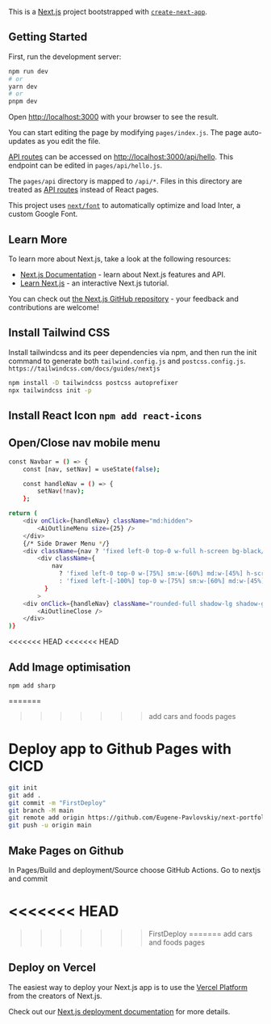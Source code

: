This is a [Next.js](https://nextjs.org/) project bootstrapped with
[`create-next-app`](https://github.com/vercel/next.js/tree/canary/packages/create-next-app).

## Getting Started

First, run the development server:

```bash
npm run dev
# or
yarn dev
# or
pnpm dev
```

Open [http://localhost:3000](http://localhost:3000) with your browser to see the
result.

You can start editing the page by modifying `pages/index.js`. The page
auto-updates as you edit the file.

[API routes](https://nextjs.org/docs/api-routes/introduction) can be accessed on
[http://localhost:3000/api/hello](http://localhost:3000/api/hello). This
endpoint can be edited in `pages/api/hello.js`.

The `pages/api` directory is mapped to `/api/*`. Files in this directory are
treated as [API routes](https://nextjs.org/docs/api-routes/introduction) instead
of React pages.

This project uses
[`next/font`](https://nextjs.org/docs/basic-features/font-optimization) to
automatically optimize and load Inter, a custom Google Font.

## Learn More

To learn more about Next.js, take a look at the following resources:

- [Next.js Documentation](https://nextjs.org/docs) - learn about Next.js
  features and API.
- [Learn Next.js](https://nextjs.org/learn) - an interactive Next.js tutorial.

You can check out
[the Next.js GitHub repository](https://github.com/vercel/next.js/) - your
feedback and contributions are welcome!

## Install Tailwind CSS

Install tailwindcss and its peer dependencies via npm, and then run the init
command to generate both `tailwind.config.js` and `postcss.config.js`.
`https://tailwindcss.com/docs/guides/nextjs`

```bash
npm install -D tailwindcss postcss autoprefixer
npx tailwindcss init -p
```

## Install React Icon `npm add react-icons`

## Open/Close nav mobile menu

```bash
const Navbar = () => {
    const [nav, setNav] = useState(false);

    const handleNav = () => {
        setNav(!nav);
    };

return (
    <div onClick={handleNav} className="md:hidden">
        <AiOutlineMenu size={25} />
    </div>
    {/* Side Drawer Menu */}
    <div className={nav ? 'fixed left-0 top-0 w-full h-screen bg-black/70' : ''}>
        <div className={
            nav
              ? 'fixed left-0 top-0 w-[75%] sm:w-[60%] md:w-[45%] h-screen bg-[#ecf0f3] p-10 ease-in duration-500'
              : 'fixed left-[-100%] top-0 w-[75%] sm:w-[60%] md:w-[45%] h-screen bg-[#ecf0f3] p-10 ease-in duration-500'
          }
        >
    <div onClick={handleNav} className="rounded-full shadow-lg shadow-gray-400 p-3 cursor-pointer">
        <AiOutlineClose />
    </div>
)}

```

<<<<<<< HEAD
<<<<<<< HEAD
## Add Image optimisation
`npm add sharp`

=======
>>>>>>> add cars and foods pages
# Deploy app to Github Pages with CICD
```bash
git init
git add .
git commit -m "FirstDeploy"
git branch -M main
git remote add origin https://github.com/Eugene-Pavlovskiy/next-portfolio.git
git push -u origin main
```

## Make Pages on Github
In Pages/Build and deployment/Source choose GitHub Actions. Go to nextjs and commit



<<<<<<< HEAD
=======
>>>>>>> FirstDeploy
=======
>>>>>>> add cars and foods pages
## Deploy on Vercel

The easiest way to deploy your Next.js app is to use the
[Vercel Platform](https://vercel.com/new?utm_medium=default-template&filter=next.js&utm_source=create-next-app&utm_campaign=create-next-app-readme)
from the creators of Next.js.

Check out our
[Next.js deployment documentation](https://nextjs.org/docs/deployment) for more
details.

```

```
